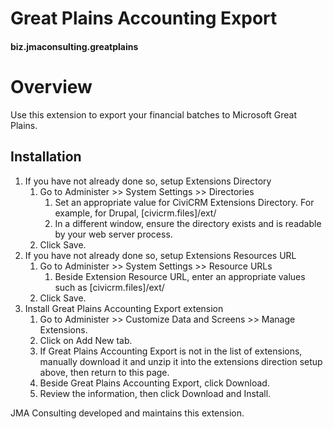 # Great Plains Accounting Export

#### biz.jmaconsulting.greatplains

# Overview

Use this extension to export your financial batches to Microsoft Great Plains.

## Installation

1. If you have not already done so, setup Extensions Directory
    1. Go to Administer >> System Settings >> Directories
        1. Set an appropriate value for CiviCRM Extensions Directory. For example, for Drupal, [civicrm.files]/ext/
        1. In a different window, ensure the directory exists and is readable by your web server process.
    1. Click Save.
1. If you have not already done so, setup Extensions Resources URL
    1. Go to Administer >> System Settings >> Resource URLs
        1. Beside Extension Resource URL, enter an appropriate values such as [civicrm.files]/ext/
    1. Click Save.
1. Install Great Plains Accounting Export extension
    1. Go to Administer >> Customize Data and Screens >> Manage Extensions.
    1. Click on Add New tab.
    1. If Great Plains Accounting Export is not in the list of extensions, manually download it and unzip it into the extensions direction setup above, then return to this page.
    1. Beside Great Plains Accounting Export, click Download.
    1. Review the information, then click Download and Install.

JMA Consulting developed and maintains this extension. 

